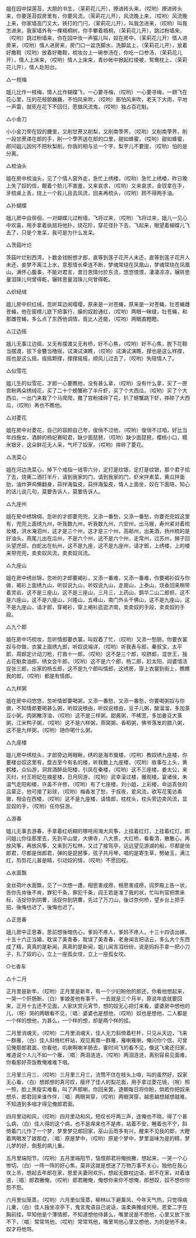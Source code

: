 <!-- { "loadSidebar": true } -->
姐在园中探莲苔，大胆的书生，（茉莉花儿开），撩进砖头来，（哎哟）撩进砖头来，你要莲苔奴房里有，你要风流，（茉莉花儿开），风流晚上来，（哎哟）风流晚上来，你家墙高门又大，铁打的门闩，（茉莉花儿开），叫我怎进来，（哎哟）叫我怎进来，我家墙外有一棵梧桐树，你手攀着梧桐，（茉莉花儿开），跳过粉墙来，（哎哟）跳过粉墙来，你在园中妆一声猫儿叫，奴在房中，（茉莉花儿开）情人进房来，（哎哟）情人进房来，房门口一盆洗脚水，洗脚盆上，（茉莉花儿开），放着好撒鞋（哎哟）放着好撒鞋，梳妆台上一碗参汤在，你吃一口参汤，（茉莉花儿开），情人上床来，（哎哟）情人上床来，青纱帐中掀起红绫被，鸳鸯枕上，（茉莉花儿开），情人赴阳台。

△一枝梅

姐儿比作一枝梅，情人比作蝴蝶飞，一心要寻梅，（哎哟）一心要寻梅，一翅飞在花心里，压的花枝颤巍巍，不怕风来吹，（哎哟）那怕风来吹，老天下大雨，平地一声雷，就死在花下不回归，愿做风流鬼，（哎哟）独占百花魁。

△小金刀

小小金刀带在奴的腰里，又削甘蔗又削梨，又削南荸荠，（哎哟）又削南荸荠，削一段甘蔗递在郎的手，削一个荸荠送在郎的口里，甜如蜂蜜，（哎哟）甜如蜂蜜，郎问姐儿因何不把秋梨削，你我的相与忌一个字，梨字儿不要提，（哎哟）怕的是分离。

△梳油头

姐在房中梳油头，见了个情人窗外走，急忙上绣楼，（哎哟）急忙上绣楼，昨日晚上失了奴的信，靦着个脸儿不害羞，又来哀求，（哎哟）又来哀求，金钗拿在手，牙梳桌上丢，绕上一个鬏儿且去风流，回来再梳头，（哎哟）顾不得两手油。

△扑蝴蝶

姐儿房中自徘徊，一对蝴蝶儿过粉墙，飞将过来，（哎哟）飞将过来，姐儿一见心中欢喜，用手拿着纨扇将他扑，绕花阶，穿花径扑下去，飞起来，眼望着蝴蝶儿飞去了，只是个发呆，我可是为什么发呆。

△茨菇叶烂

茨菇叶烂别西湾，卜数金钱盼想才郎，直等到莲子花开人未还，直等到莲子花开人未还，妾梦不离江上水，意惹情长牵连不断，梦魂常绕在凤凰山，梦魂常绕在凤凰山，满怀心腹事，不能对君言，昔日恩情付於东流，悠悠恨恨，凄凄凉凉，辗转思量泪珠儿何曾得乾，辗转思量泪珠儿何曾得乾。

△织经绒

姐儿房中织红绒，忽听耳边闹嘤嘤，原来是一对苍蝇，原来是一对苍蝇，牡苍蝇雌苍蝇，他在窗楞儿底下把事行，臊的奴脸通红，（哎哟）两眼一眯缝，牡苍蝇，和那雌苍蝇，多么点了东西他调情，竟比人还能，（哎哟）两眼直瞪瞪。

△江边摇

姐儿无事江边摇，又无有摆渡又无有桥，好不心焦，（哎哟）好不心焦，脱下花鞋当摆渡，拔下金簪当橹摇，试演试演瞧，（哎哟）试演试演瞧，撑也是这么样撑，摇也是这么摇，摇摇颗撑，撑撑摇摇，顺风儿过去了，（哎哟）失陪情人了。

△似雪花

姐儿生的似雪花，才郎一心要瞧他，没有甚么拿，（哎哟）没有什么拿，买了一匣宫粉两朵绣绒花，买了二十个螃蟹称了半斤虾，买了个大西瓜，（哎哟）买了个大西瓜，一出门来栽了个马爬爬，撒了宫粉揉碎了花，扒了螃蟹跳下虾，摔碎了大西瓜，（哎哟）再也不瞧他。

△对菱花

姐在房中对菱花，自己的容颜自己夸，俊俏不过他，（哎哟）俊俏不过咱，好比当年四施女，酒醉的杨妃赛昭君，缺少面琵琶，（哎哟）缺少面琵琶，樱桃小口，糯米银牙，这朵鲜花无人采，气坏了奴家，（哎哟）摔碎了菱花。

△洗菜心

姐在河边洗菜心，掉下个戒指一钱零六分，定打是纹银，定打是纹银，那个君子拾了去，烧黄二酒打半斤，请到我家的门，请到我家的门，虾米拌素菜，黄瓜拌面肋，油炸笋鸡懒翻身，蒜拌海蜇皮，蒜拌海蜇皮，情人上面坐，奴在下面陪，知心的话儿说几句，莫要告诉人，莫要告诉人。

△九座州

姐在房中绣锦绸，忽听的才郎要兜兜，又添一番愁，又添一番愁，你要兜兜奴这里有，兜兜上面绣九州，听我数九州，听我数九州，六安州，出马猴，寿州紧对着梳妆楼，洪水淹泗州，这才是三个州，这才是三个州，高邮州，出美酒，扬州梳的是好油头，燕尾儿出在瓜州，不是六个州，这不是六个州，走常州，过苏州，狮子回头望虎邱，白蛇出在杭州，这不是九座，这不是九座州，请才郎，上绣楼，上的楼来带兜兜，卖卖奴风流，卖卖奴风流。

△九座山

姐在房中绣丝锦，忽听的才郎要褐衫，又添一番难，又添一番难，你要褐衫奴与你做，褐衫上面绣九山，听奴说九山，听奴说九山，走崮山，上泰山，烧香回来稍带着灵岩，这不是三座山，这不是三座山，三月三，上药山，鹊华二山二郎担，这不是六座山，这不是六座山，兴隆山，五峰山，南门外头千佛山，这不是九座山，这不是九座山，请才郎，穿褐衫，穿上褐衫逛逛济南，卖卖奴的手段，卖卖奴的手段。

△九个郎

姐在房中巧梳妆，忽听情郎要衣裳，叫奴着了忙，（哎哟）又添一愁肠，你要衣裳奴与你做，衣裳上面绣九郎，听奴说端详，（哎哟）听我表与郎，秦叔宝，太平郎，周郎定计动刀枪，打救十一郎，（哎哟）这不是三个郎，咬脐郎，混世王，独占花魁卖油郎，绣女会牛郎，（哎哟）这不是六个郎，杨二郎，赶太阳，阎婆惜活捉张三郎，出家的杨五郎，这不是九个郎叫情郎，这绣房，穿上衣裳到街上，瞧瞧我的郎，（哎哟）都是有情郎。

△九样粥

姐在房中闷悠悠，忽听情郎要喝粥，又添一番愁，又添一番愁，你要喝粥奴与你做，不知情郎要喝甚么粥，听奴说根由，听奴说根由，豆子儿粥，酸溜溜，多加菉豆小粥，肉粥撇浮油，（哎哟）这不是三样粥，甜酱粥，不稀宽，多加姜豆大菉粥，江米鸭子粥，（哎哟）这不是六样粥，燕窝粥，香稻粥，佛爷落发的腊八粥，这不是九样粥，（哎哟）随你喝什么粥。

△九座楼

姐儿房中绣枕头，才郎旁边用眼瞅，绣的是海市蜃楼，（哎哟）教奴绣九座楼，你要楼台奴这里有，盘古至今有名的楼，听我数上九座楼，（哎哟）故事在上头，黄鹤楼，众仙游，洞宾酒醉岳阳楼，引凤在秦楼，（哎哟）这不三座楼，姜太公，来灭纣，纣王妲妃在摘星楼，日月同游，（哎哟）武幸滚过楼，雅观楼，宴诸侯，朱温气走阳和楼，许盖不许修，（哎哟）有了七座楼，刘小姐，上彩楼，命运乖张的吕蒙正，他可接了彩球，（哎哟）梅香发了愁，于叔夜，爱风流，欲写花笺访素徽，相会在西楼，（哎哟）这不是九座楼，请情郎，枕枕头，枕头旁边卖风流，显显奴的手，（哎哟）任你狂游。

△游春

姐儿无事去游春，手拿着红纸糊的哪咤闹海大风筝，上挂着红灯，上挂着红灯，郎问姐儿你往那里去，先到平山堂，大佛寺，八大景，大红桥，看看清，散散心，再放风筝，再放风筝，又来到万松林，又过了接驾亭，远远望见游湖的船，尽都是俏郎君，尽都是俏郎君，弹的是琵琶筝，弦子共月琴，唱的是寄生草，劈破玉，满江红，剪剪花儿甚是精，引动奴的情，（哎哟）不愿回程。

△水面飘

金丝荷叶水面飘，见了一次想一遭，相思害成痨，相思害成痨，阎罗殿上告一状，告你先肯後不肯，罪犯千条，罪犯千条，阎王若是准了我的状，忙叫判官把票来标，活捉你到阴曹，活捉你到阴曹，先过了万刀山，後过奈何桥，望乡台上把手招，後悔也迟了，後悔也迟了。

△正思春

姐儿房中正思春，思前想後暗伤心，爹妈不疼人，爹妈不疼人，十三十四该出嫁，十五十六正当婚，耽误了美青春，耽误了美青春，老身闻言把话云，多么大个东西成了精，真真的是新闻，真真的是新闻，姐儿闻言泪纷纷，说是妈妈手拿一把小刀子，扎了奴的心，立上一座孤女坟，立上一座孤女坟。

○七香车

△十二月

正月里是新年，（哎哟）正月里是新年，有一个少妇盼他的郎还，你看他想起来，一哭一个肝肠断，（白）爹娘差他有事干，一去就是三个月半，原说年底就要回来，正月十五还不见面，人家庆赏元宵节，想的奴无心把灯来看，婆婆房中想他的儿，（呀）哭的两眼看不见，〖唱〗婆婆也是想他，（哎哟）奴也是想他，二人都是一个样的想他，为甚么，一个样的想，却是两个样的挂。

二月里消魂天，（哎哟）二月里消魂天，佳人无力斜倚着栏杆，只见从天边，飞来一群雁，（白）佳人斜倚栏杆站，观见离南一群雁，雁喇雁喇，俺问你个信，可曾见俺那郎君面，你看他，叽喇啊喇羊肠去，霎时间飞的看不见，像这飞禽还归家，难道说个人儿不如一个雁，〖唱〗两泪涟涟，（哎哟）两泪涟涟，离别容易见面难，你看那好茶饭教俺难难下咽。

三月里三月三，（哎哟）三月里三月三，流莺不住在枝头上喧，叫的虽然好，奴家无心看，（白）想郎想的真可叹，瘦坏了佳人的梨花面，用手拿过菱花镜，（呀）照一照，脸上黑瘦实难看，叫了声郎喇，你回来罢，逐朝每日将你盼，倘若你把奴来想杀，郎君回来谁作伴，〖唱〗两眼哭穿，（哎哟）两眼哭穿，越思越想越想越难，不知道到多咱才得见俺郎君面。

四月里动和风，（哎哟）四月里动和风，短叹长吁两三声，连俺也不晓，得了个甚么病，（白）佳人得的这个病，也不是痒来也不是疼，站着不安，睡着也不宁，斜倚着门儿作了一个梦，梦里梦见郎回家，巫山云雨多有兴，醒来不见我的郎，大瞪着两眼发了娘那症，〖唱〗原是梦中，（哎哟）原是个梦中，梦里滋味为是的精，梦儿梦的好，倒惹的病儿重。

五月里端阳节，（哎哟）五月里端阳节，恼恨郎君将俺抛撇，想起来，一哭一个心惨切，（白）一阵一阵的好心焦，莫非这就是想迷了万物万事不关心，独他在我心坎上吊，想起去年郎在家，恩爱夫妻同欢乐，想起无数枕边语，郎不在家，对着谁道，〖唱〗郎君撇俺，（哎哟）郎君撇俺，俺想你来你不想俺，郎想奴，奴不想你你怨不怨。

六月里似笼蒸，（哎哟）六月里似笼蒸，柳林以下避薰风，今年天气热，只觉得病儿重，（白）佳人独坐凉亭下，鬼言鬼语自己说话，温柔典雅成何用，恩爱二字在胸前挂，早知他是个薄情郎，不知道想他待甚么，嘴里说是不想他，心里又放下放不下，〖唱〗常常骂他，（哎哟）常常骂他，嘴里骂他心里又想他，为的是他不来，奴才将他骂。

